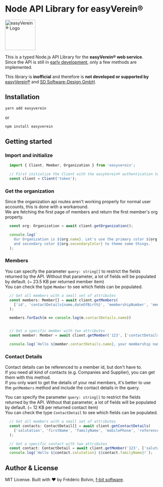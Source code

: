 # Node API Library for easyVerein®

 <img src="https://easyverein.com/static/logo.png" alt="easyVerein® Logo" height="100">

This is a typed Node.js API Library for the **easyVerein® web service**.  
Since the API is still in [early development](https://easyverein.com/api/v1/), only a few methods are implemented.  

This library is **inofficial** and therefore is **not developed or supported by** [easyVerein®](https://easyverein.com/) and [SD Software-Design GmbH](https://software-design.de/).

## Installation
```bash
yarn add easyverein
```
or
```bash
npm install easyverein
```

## Getting started

### Import and initialize
```typescript
  import { Client, Member, Organization } from 'easyverein';

  // First initialize the Client with the easyVerein® authentication token.
  const client = Client('token');
```
### Get the organization
Since the organization api routes aren't working properly for normal user accounts, this is done with a workaround.  
We are fetching the first page of members and return the first member's org property.  

```typescript
  const org: Organization = await client.getOrganization();

  console.log(`
    Our Organization is ${org.name}. Let's use the primary color ${org.primaryColor}
    and secondary color ${org.secondaryColor} to theme some things.`
  );
```
### Members
You can specify the parameter `query: string[]` to restrict the fields returned by the API.
Without that parameter, a lot of fields will be populated by default. (~ 23.5 KB per returned member item)  
You can check the type `Member` to see which fields can be populated.

```typescript
  // Get all members with a small set of attributes
  const members: Member[] = await client.getMembers(
    ['id', 'contactDetails{name,dateOfBirth}', 'membershipNumber', 'memberGroups', 'joinDate']
  );

  members.forEach(m => console.log(m.contactDetails.name))


  // Get a specific member with two attributes
  const member: Member = await client.getMember('123', ['contactDetails{name}', 'membershipNumber']);

  console.log(`Hello ${member.contactDetails.name}, your membership number is ${member.membershipNumber}.`);
```

### Contact Details
Contact details can be referenced to a member id, but don't have to.  
If you need all kind of contacts (e.g. Companies and Supplier), you can get them with this method.  
If you only want to get the details of your real members, it's better to use the `getMembers` method and include the contact details in the query.  
  
You can specify the parameter `query: string[]` to restrict the fields returned by the API.
Without that parameter, a lot of fields will be populated by default. (~ 12 KB per returned contact item)  
You can check the type `ContactDetail` to see which fields can be populated.

```typescript
  // Get all members with a small set of attributes
  const contacts: ContactDetail[] = await client.getContactDetails(
    ['salutation', 'firstName', 'familyName', 'mobilePhone', 'referencedMemberPK']
  );

  // Get a specific contact with two attributes
  const contact: ContactDetail = await client.getMember('123', ['salutation', 'familyName']);
  console.log(`Hello ${contact.salutation} ${contact.familyName}!`);
```

## Author & License
MIT License. Built with ❤️ by Frédéric Bolvin, [f-bit software](https://f-bit.software).  
